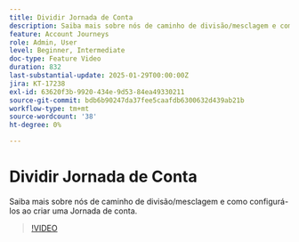 ```yaml
---
title: Dividir Jornada de Conta
description: Saiba mais sobre nós de caminho de divisão/mesclagem e como configurá-los ao criar uma Jornada de conta.
feature: Account Journeys
role: Admin, User
level: Beginner, Intermediate
doc-type: Feature Video
duration: 832
last-substantial-update: 2025-01-29T00:00:00Z
jira: KT-17238
exl-id: 63620f3b-9920-434e-9d53-84ea49330211
source-git-commit: bdb6b90247da37fee5caafdb6300632d439ab21b
workflow-type: tm+mt
source-wordcount: '38'
ht-degree: 0%

---
```


# Dividir Jornada de Conta

Saiba mais sobre nós de caminho de divisão/mesclagem e como configurá-los ao criar uma Jornada de conta.

>[!VIDEO](https://video.tv.adobe.com/v/3443231/?learn=on&enablevpops)

